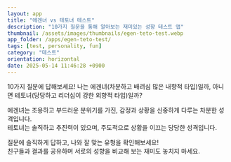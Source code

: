 ```yaml
---
layout: app
title: "에겐녀 vs 테토녀 테스트"
description: "10가지 질문을 통해 알아보는 재미있는 성향 테스트 앱"
thumbnail: /assets/images/thumbnails/egen-teto-test.webp
app_folder: /apps/egen-teto-test/
tags: [test, personality, fun]
category: "테스트"
orientation: horizontal
date: 2025-05-14 11:46:28 +0900
---
```


10가지 질문에 답해보세요!
나는 에겐녀(차분하고 배려심 많은 내향적 타입)일까, 아니면 테토녀(당당하고 리더십이 강한 외향적 타입)일까?

에겐녀는 조용하고 부드러운 분위기를 가진, 감정과 상황을 신중하게 다루는 차분한 성격입니다.  
테토녀는 솔직하고 추진력이 있으며, 주도적으로 상황을 이끄는 당당한 성격입니다.

질문에 솔직하게 답하고, 나와 잘 맞는 유형을 확인해보세요!  
친구들과 결과를 공유하며 서로의 성향을 비교해 보는 재미도 놓치지 마세요.
